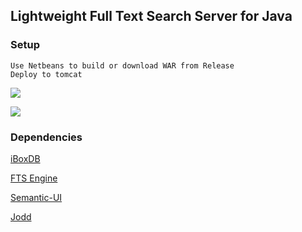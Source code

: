 ## Lightweight Full Text Search Server for Java

### Setup

```
Use Netbeans to build or download WAR from Release
Deploy to tomcat
```

![](https://github.com/iboxdb/ftserver/raw/master/FTServer/web/css/fts.png)

![](https://github.com/iboxdb/ftserver/raw/master/FTServer/web/css/fts2.png)

### Dependencies
[iBoxDB](http://www.iboxdb.com/)

[FTS Engine](https://github.com/iboxdb/full-text-search)

[Semantic-UI](http://semantic-ui.com/)

[Jodd](http://jodd.org/)
